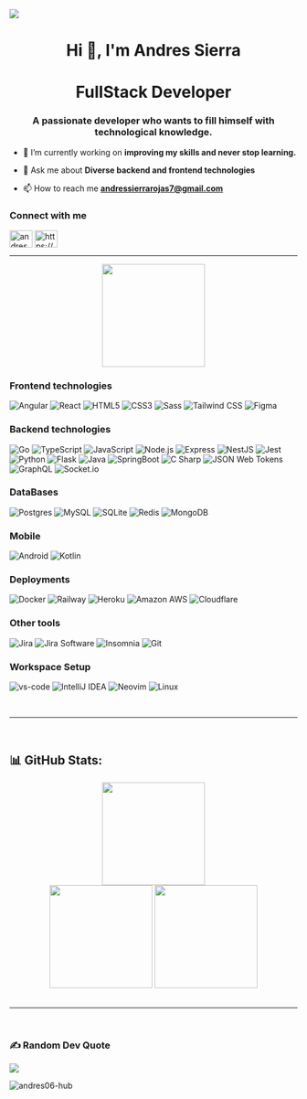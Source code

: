 [![](https://visitcount.itsvg.in/api?id=andres06-hub&icon=0&color=0)](https://visitcount.itsvg.in)

<h1 align="center">Hi 👋, I'm Andres Sierra</h1>
<h1 align="center">FullStack Developer</h1>
<h3 align="center">A passionate developer who wants to fill himself with technological knowledge.</h3>

- 🔭 I’m currently working on **improving my skills and never stop learning.**

- 💬 Ask me about **Diverse backend and frontend technologies**

- 📫 How to reach me **andressierrarojas7@gmail.com**

### Connect with me
<p align="left">
<a href="https://twitter.com/andressr06" target="_blank"><img align="center" src="https://raw.githubusercontent.com/rahuldkjain/github-profile-readme-generator/master/src/images/icons/Social/twitter.svg" alt="andressr06" height="30" width="40" /></a>
<a href="https://www.linkedin.com/in/andressierrarojas/" target="_blank"><img align="center"   src="https://raw.githubusercontent.com/rahuldkjain/github-profile-readme-generator/master/src/images/icons/Social/linked-in-alt.svg" alt="https://www.linkedin.com/in/andressierrarojas/" height="30" width="40" /></a>
</p>

*************

<div align="center">
 <img height="180em" src="https://media.giphy.com/media/v1.Y2lkPTc5MGI3NjExMGY1MzY1OWRjODI2ODgwOWU3MDMzMWIwZjRiMTExMDI2MDViYTFmNiZjdD1z/M9gbBd9nbDrOTu1Mqx/giphy.gif"/>
</div>

### Frontend technologies

![Angular](https://img.shields.io/static/v1?style=for-the-badge&message=Angular&color=DD0031&logo=Angular&logoColor=FFFFFF&label=) ![React](https://img.shields.io/badge/react-%2320232a.svg?style=for-the-badge&logo=react&logoColor=%2361DAFB) ![HTML5](https://img.shields.io/static/v1?style=for-the-badge&message=HTML5&color=E34F26&logo=HTML5&logoColor=FFFFFF&label=)
 ![CSS3](https://img.shields.io/static/v1?style=for-the-badge&message=CSS3&color=1572B6&logo=CSS3&logoColor=FFFFFF&label=) ![Sass](https://img.shields.io/static/v1?style=for-the-badge&message=Sass&color=CC6699&logo=Sass&logoColor=FFFFFF&label=) ![Tailwind CSS](https://img.shields.io/static/v1?style=for-the-badge&message=Tailwind+CSS&color=222222&logo=Tailwind+CSS&logoColor=06B6D4&label=) ![Figma](https://img.shields.io/static/v1?style=for-the-badge&message=Figma&color=F24E1E&logo=Figma&logoColor=FFFFFF&label=)

### Backend technologies

![Go](https://img.shields.io/badge/go-%2300ADD8.svg?style=for-the-badge&logo=go&logoColor=white) ![TypeScript](https://img.shields.io/static/v1?style=for-the-badge&message=TypeScript&color=3178C6&logo=TypeScript&logoColor=FFFFFF&label=) ![JavaScript](https://img.shields.io/static/v1?style=for-the-badge&message=JavaScript&color=222222&logo=JavaScript&logoColor=F7DF1E&label=) ![Node.js](https://img.shields.io/static/v1?style=for-the-badge&message=Node.js&color=339933&logo=Node.js&logoColor=FFFFFF&label=) ![Express](https://img.shields.io/static/v1?style=for-the-badge&message=Express&color=000000&logo=Express&logoColor=FFFFFF&label=) ![NestJS](https://img.shields.io/static/v1?style=for-the-badge&message=NestJS&color=E0234E&logo=NestJS&logoColor=FFFFFF&label=) ![Jest](https://img.shields.io/static/v1?style=for-the-badge&message=Jest&color=C21325&logo=Jest&logoColor=FFFFFF&label=) ![Python](https://img.shields.io/static/v1?style=for-the-badge&message=Python&color=3776AB&logo=Python&logoColor=FFFFFF&label=) ![Flask](https://img.shields.io/static/v1?style=for-the-badge&message=Flask&color=000000&logo=Flask&logoColor=FFFFFF&label=)  ![Java](https://img.shields.io/badge/java-%23ED8B00.svg?style=for-the-badge&logo=java&logoColor=white) ![SpringBoot](https://img.shields.io/badge/spring-%236DB33F.svg?style=for-the-badge&logo=spring&logoColor=white) ![C Sharp](https://img.shields.io/static/v1?style=for-the-badge&message=C+Sharp&color=239120&logo=C+Sharp&logoColor=FFFFFF&label=) ![JSON Web Tokens](https://img.shields.io/static/v1?style=for-the-badge&message=JSON+Web+Tokens&color=000000&logo=JSON+Web+Tokens&logoColor=FFFFFF&label=) ![GraphQL](https://img.shields.io/static/v1?style=for-the-badge&message=GraphQL&color=E10098&logo=GraphQL&logoColor=FFFFFF&label=) ![Socket.io](https://img.shields.io/badge/Socket.io-black?style=for-the-badge&logo=socket.io&badgeColor=010101)


### DataBases

 ![Postgres](https://img.shields.io/badge/postgres-%23316192.svg?style=for-the-badge&logo=postgresql&logoColor=white) ![MySQL](https://img.shields.io/badge/mysql-%2300f.svg?style=for-the-badge&logo=mysql&logoColor=white) ![SQLite](https://img.shields.io/static/v1?style=for-the-badge&message=SQLite&color=003B57&logo=SQLite&logoColor=FFFFFF&label=) ![Redis](https://img.shields.io/static/v1?style=for-the-badge&message=Redis&color=DC382D&logo=Redis&logoColor=FFFFFF&label=) ![MongoDB](https://img.shields.io/badge/MongoDB-%234ea94b.svg?style=for-the-badge&logo=mongodb&logoColor=white)


### Mobile

![Android](https://img.shields.io/static/v1?style=for-the-badge&message=Android&color=222222&logo=Android&logoColor=3DDC84&label=) ![Kotlin](https://img.shields.io/static/v1?style=for-the-badge&message=Kotlin&color=7F52FF&logo=Kotlin&logoColor=FFFFFF&label=)


### Deployments

![Docker](https://img.shields.io/static/v1?style=for-the-badge&message=Docker&color=2496ED&logo=Docker&logoColor=FFFFFF&label=) ![Railway](https://img.shields.io/static/v1?style=for-the-badge&message=Railway&color=0B0D0E&logo=Railway&logoColor=FFFFFF&label=) ![Heroku](https://img.shields.io/static/v1?style=for-the-badge&message=Heroku&color=430098&logo=Heroku&logoColor=FFFFFF&label=) ![Amazon AWS](https://img.shields.io/static/v1?style=for-the-badge&message=Amazon+AWS&color=232F3E&logo=Amazon+AWS&logoColor=FFFFFF&label=) ![Cloudflare](https://img.shields.io/badge/Cloudflare-F38020?style=for-the-badge&logo=Cloudflare&logoColor=white)

### Other tools

![Jira](https://img.shields.io/static/v1?style=for-the-badge&message=Jira&color=0052CC&logo=Jira&logoColor=FFFFFF&label=) ![Jira Software](https://img.shields.io/static/v1?style=for-the-badge&message=Jira+Software&color=0052CC&logo=Jira+Software&logoColor=FFFFFF&label=) ![Insomnia](https://img.shields.io/static/v1?style=for-the-badge&message=Insomnia&color=4000BF&logo=Insomnia&logoColor=FFFFFF&label=) ![Git](https://img.shields.io/static/v1?style=for-the-badge&message=Git&color=F05032&logo=Git&logoColor=FFFFFF&label=)

### Workspace Setup

![vs-code](https://img.shields.io/badge/VS_Code-198CCD?style=for-the-badge&logo=Visual-Studio-Code&logoColor=white) ![IntelliJ IDEA](https://img.shields.io/static/v1?style=for-the-badge&message=IntelliJ+IDEA&color=000000&logo=IntelliJ+IDEA&logoColor=FFFFFF&label=) ![Neovim](https://img.shields.io/static/v1?style=for-the-badge&message=Neovim&color=57A143&logo=Neovim&logoColor=FFFFFF&label=) ![Linux](https://img.shields.io/static/v1?style=for-the-badge&message=Linux&color=222222&logo=Linux&logoColor=FCC624&label=) 

<p align="left"> 
</p>


<br />

************

<br />

## 📊 GitHub Stats:
<div align="center">
  <img height="180em" src="https://github-readme-streak-stats.herokuapp.com/?user=andres06-hub&theme=dark&hide_border=false"/>
</div>
<div align="center">
  <img height="180em" src="https://github-readme-stats.vercel.app/api?username=andres06-hub&show_icons=true&theme=tokyonight&include_all_commits=true&count_private=true"/>
  <img height="180em" src="https://github-readme-stats.vercel.app/api/top-langs/?username=andres06-hub&layout=compact&langs_count=7&theme=tokyonight"/>
</div>


<br />

**************

<br />

### ✍️ Random Dev Quote
![](https://quotes-github-readme.vercel.app/api?type=horizontal&theme=dark)

<p align="left"> <img src="https://komarev.com/ghpvc/?username=andres06-hub&label=Profile%20views&color=0e75b6&style=flat" alt="andres06-hub" /> </p>

